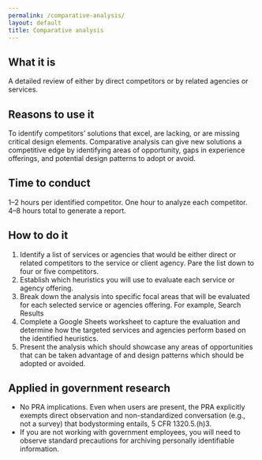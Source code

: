 ```yaml
---
permalink: /comparative-analysis/
layout: default
title: Comparative analysis
---
```


## What it is

A detailed review of either by direct competitors or by related agencies or services.  

## Reasons to use it

To identify competitors’ solutions that excel, are lacking, or are missing critical design elements. Comparative analysis can  give new solutions a competitive edge by identifying areas of opportunity, gaps in experience offerings, and potential design patterns to adopt or avoid.

## Time to conduct

1–2 hours per identified competitor. One hour to analyze each competitor. 4–8 hours total to generate a report.

## How to do it

1. Identify a list of services or agencies that would be either direct or related competitors to the service or client agency. Pare the list down to four or five competitors.
2. Establish which heuristics you will use to evaluate each service or agency offering.
3. Break down the analysis into specific focal areas that will be evaluated for each selected service or agencies offering. For example, Search Results
4. Complete a Google Sheets worksheet to capture the evaluation and determine how the targeted services and agencies perform based on the identified heuristics.
5. Present the analysis which should showcase any areas of opportunities that can be taken advantage of and design patterns which should be adopted or avoided.

## Applied in government research

-  No PRA implications. Even when users are present, the PRA explicitly exempts direct observation and non-standardized conversation (e.g., not a survey) that bodystorming entails, 5 CFR 1320.5.(h)3.
-  If you are not working with government employees, you will need to observe standard precautions for archiving personally identifiable information.
